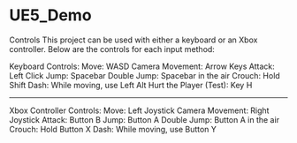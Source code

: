# UE5_Demo

Controls
This project can be used with either a keyboard or an Xbox controller. Below are the controls for each input method:

Keyboard Controls:
Move: WASD
Camera Movement: Arrow Keys
Attack: Left Click
Jump: Spacebar
Double Jump: Spacebar in the air
Crouch: Hold Shift
Dash: While moving, use Left Alt
Hurt the Player (Test): Key H

__________________________________________________

Xbox Controller Controls:
Move: Left Joystick
Camera Movement: Right Joystick
Attack: Button B
Jump: Button A
Double Jump: Button A in the air
Crouch: Hold Button X
Dash: While moving, use Button Y

